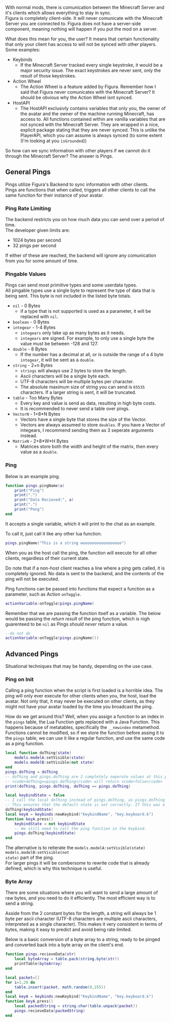 With normal mods, there is comunication between the Minecraft Server and it's clients which allows everything to stay in sync. <br/>
Figura is completely client-side. It will never comunicate with the Minecraft Server you are connected to. Figura does not have a server-side component, meaning nothing will happen if you put the mod on a server.<br/>

What does this mean for you, the user? It means that certain functionality that only your client has access to will not be synced with other players.<br/>
Some examples:

-   Keybinds<br/>
    -   If the Minecraft Server tracked every single keystroke, it would be a major security issue. The exact keystrokes are never sent, only the result of those keystrokes.
-   Action Wheel<br/>
    -   The Action Wheel is a feature added by Figura. Remember how I said that Figura never comunicates with the Minecraft Server? It should be obvious why the Action Wheel isnt synced.
-   HostAPI<br/>
    -   The HostAPI exclusivly contains variables that only you, the owner of the avatar and the owner of the machine running Minecraft, has access to. All functions contained within are vanilla variables that are not synced with the Minecraft Server. They are wrapped in a nice, explicit package stating that they are never synced. This is unlike the PlayerAPI, which you can assume is always synced (to some extent (I'm looking at you <code>isGrounded</code>))

So how can we sync information with other players if we cannot do it through the Minecraft Server? The answer is Pings.<br/>

## General Pings

Pings utilize Figura's Backend to sync information with other clients.<br/>
Pings are functions that when called, triggers all other clients to call the same function for their instance of your avatar.

### Ping Rate Limiting

The backend restricts you on how much data you can send over a period of time.<br/>
The developer given limits are:

-   1024 bytes per second
-   32 pings per second

If either of these are reached, the backend will ignore any comunication from you for some amount of time.

### Pingable Values

Pings can send most primitive types and some userdata types.<br/>
All pingable types use a single byte to represent the type of data that is being sent. This byte is not included in the listed byte totals.

-   <code>nil</code> - 0 Bytes
    -   if a type that is not supported is used as a parameter, it will be replaced with <code>nil</code>.
-   <code>boolean</code> - 0 Bytes
-   <code>integear</code> - 1-4 Bytes
    -   <code>integears</code> only take up as many bytes as it needs.
    -   <code>integears</code> are signed. For example, to only use a single byte the value must be between -128 and 127.
-   <code>double</code> - 8 Bytes
    -   If the number has a decimal at all, or is outside the range of a 4 byte <code>integear</code>, it will be sent as a <code>double</code>.
-   <code>string</code> - 2+n Bytes
    -   <code>strings</code> will always use 2 bytes to store the length.
    -   Ascii characters will be a single byte each.
    -   UTF-8 characters will be multiple bytes per character.
    -   The absolute maximum size of string you can send is <code>65535</code> characters. If a larger string is sent, it will be truncated.
-   <code>table</code> - Too Many Bytes
    -   Every key and value is send as data, resulting in high byte costs.
    -   It is recommended to never send a table over pings.
-   <code>VectorN</code> - 1+8\*N Bytes
    -   Vectors have a single byte that stores the size of the Vector.
    -   Vectors are always assumed to store <code>doubles</code>. If you have a Vector of integears, I recommend sending them as 3 seperate arguments instead.
-   <code>MatrixN</code> - 2+8\*W\*H Bytes
    -   Matrices store both the width and height of the matrix, then every value as a <code>double</code>.

### Ping

Below is an example ping.

```lua
function pings.pingName(a)
    print("Ping")
    print(".")
    print("Data Recieved:", a)
    print(".")
    print("Pong")
end
```

It accepts a single variable, which it will print to the chat as an example.

To call it, just call it like any other lua function.

```lua
pings.pingName("This is a string wooooooooooooooooo")
```

When you as the host call the ping, the function will execute for all other clients, regardless of their current state.

Do note that if a non-host client reaches a line where a ping gets called, it is completely ignored. No data is sent to the backend, and the contents of the ping will not be executed.

Ping functions can be passed into functions that expect a function as a parameter, such as Action <code>onToggle</code>.

```lua
actionVariable:onToggle(pings.pingName)
```

Remember that we are passing the function itself as a variable. The below would be passing the _return result_ of the ping function, which is nigh guarenteed to be <code>nil</code> as Pings _should never_ return a value.

```lua
--do not do
actionVariable:onToggle(pings.pingName())
```

## Advanced Pings

Situational techniques that may be handy, depending on the use case.

### Ping on Init

Calling a ping function when the script is first loaded is a horrible idea. The ping will only ever execute for other clients when you, the host, load the avatar. Not only that, it may never be executed on other clients, as they might not have your avatar loaded by the time you broadcast the ping.

How do we get around this? Well, when you assign a function to an index in the <code>pings</code> table, the Lua Function gets replaced with a Java Function. This happens because of metatables, specifically the <code>\_\_newindex</code> metamethod. Functions cannot be modified, so if we store the function before assing it to the <code>pings</code> table, we can use it like a regular function, and use the same code as a ping function.

```lua
local function doThing(state)
    models.modelA:setVisible(state)
    models.modelB:setVisible(not state)
end
pings.doThing = doThing
-- doThing and pings.doThing are 2 completely seperate values at this point, as the pings table has replaced the index at pings.doThing with a Java Function that wraps the doThing Lua Function.
-- <code>doThing==pings.doThing</code> will return <code>false</code>
print(doThing, pings.doThing, doThing == pings.doThing)

local keybindState = false
-- I call the local doThing instead of pings.doThing, as pings.doThing is a function that invokes network code.
-- This ensures that the default state is set correctly. If this was a ping function, both models will be visible for other clients until you press the keybind.
doThing(keybindState)
local keyA = keybinds:newKeybind("KeybindName", "key.keyboard.k")
function keyA.press()
    keybindState = not keybindState
    -- We still need to call the ping function in the keybind.
    pings.doThing(keybindState)
end
```

The alternative is to reiterate the <code>models.modelA:setVisible(state) models.modelB:setVisible(not state)</code> part of the ping.<br/>
For larger pings it will be combersome to rewrite code that is already defined, which is why this technique is useful.

### Byte Array

There are some situations where you will want to send a large amount of raw bytes, and you need to do it efficiently. The most efficient way is to send a string.

Asside from the 2 constant bytes for the length, a string will always be 1 byte per ascii character (UTF-8 characters are multiple ascii characters, interpreted as a single character). This makes it very consistent in terms of bytes, making it easy to predict and avoid being rate limited.

Below is a basic conversion of a byte array to a string, ready to be pinged and converted back into a byte array on the client's end.

```lua
function pings.recieveData(str)
    local byteArray = table.pack(string.byte(str))
    printTable(byteArray)
end

local packet=[]
for i=1,20 do
    table.insert(packet, math.random(0,255))
end
local keyA = keybinds:newKeybind("KeybindName", "key.keyboard.k")
function keyA.press()
    local packedString = string.char(table.unpack(packet))
    pings.recieveData(packedString)
end

```
